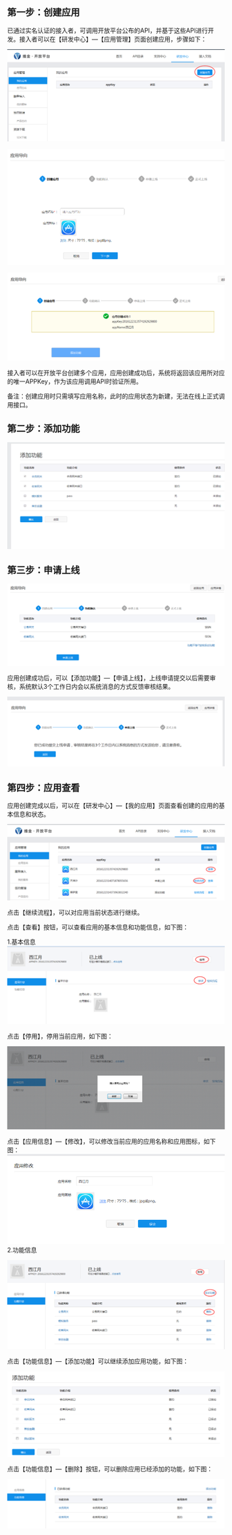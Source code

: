 ## 第一步：创建应用

已通过实名认证的接入者，可调用开放平台公布的API，并基于这些API进行开发。接入者可以在【研发中心】—【应用管理】页面创建应用，步骤如下：

![](/assets/创建应用.png)

![](/assets/创建应用2.png)

![](/assets/创建应用-添加功能.png)

接入者可以在开放平台创建多个应用，应用创建成功后，系统将返回该应用所对应的唯一APPKey，作为该应用调用API时验证所用。

备注：创建应用时只需填写应用名称，此时的应用状态为新建，无法在线上正式调用接口。

## 第二步：添加功能

![](/assets/添加功能.png)

## 第三步：申请上线

![](/assets/添加功能确认.png)

应用创建成功后，可以【添加功能】—【申请上线】，上线申请提交以后需要审核，系统默认3个工作日内会以系统消息的方式反馈审核结果。

![](/assets/申请上线.png)

## 第四步：应用查看

应用创建完成以后，可以在【研发中心】—【我的应用】页面查看创建的应用的基本信息和状态。

![](/assets/应用查看.png)

点击【继续流程】，可以对应用当前状态进行继续。

点击【查看】按钮，可以查看应用的基本信息和功能信息，如下图：

1.基本信息  
![](/assets/应用基本信息png)

点击【停用】，停用当前应用，如下图：

![](/assets/应用停用.png)

点击【应用信息】—【修改】，可以修改当前应用的应用名称和应用图标，如下图：![](/assets/应用名称修改.png)2.功能信息

![](/assets/应用功能信息.png)

点击【功能信息】—【添加功能】可以继续添加应用功能，如下图：

![](/assets/应用修改-添加功能.png)

点击【功能信息】—【删除】按钮，可以删除应用已经添加的功能，如下图：

![](/assets/应用修改-删除.png)

